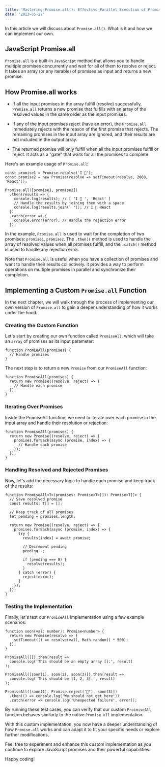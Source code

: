 ```yaml
---
title: 'Mastering Promise.all(): Effective Parallel Execution of Promises in JavaScript'
date: '2023-05-22'
---
```


In this article we will discuss about `Promise.all()`. What is it and how we can implement our own.

## JavaScript Promise.all

`Promise.all` is a built-in `JavaScript` method that allows you to handle multiple promises concurrently and wait for all of them to resolve or reject. It takes an array (or any iterable) of promises as input and returns a new promise.

## How Promise.all works

- If all the input promises in the array fulfill (resolve) successfully, `Promise.all` returns a new promise that fulfills with an array of the resolved values in the same order as the input promises.

- If any of the input promises reject (have an error), the `Promise.all` immediately rejects with the reason of the first promise that rejects. The remaining promises in the input array are ignored, and their results are not included in the output array.

- The returned promise will only fulfill when all the input promises fulfill or reject. It acts as a "gate" that waits for all the promises to complete.

Here's an example usage of `Promise.all`:

```
const promise1 = Promise.resolve('I 🧡');
const promise2 = new Promise(resolve => setTimeout(resolve, 2000, 'React'));

Promise.all([promise1, promise2])
  .then(results => {
    console.log(results); // [ 'I 🧡 ', 'React' ]
    // Handle the results by joining them with a space
    console.log(results.join(' ')); // I 🧡 React
  })
  .catch(error => {
    console.error(error); // Handle the rejection error
  });

```

In the example, `Promise.all` is used to wait for the completion of two promises: `promise1`, `promise2`. The `.then()` method is used to handle the array of resolved values when all promises fulfill, and the `.catch()` method is used to handle any rejection error.

Note that `Promise.all` is useful when you have a collection of promises and want to handle their results collectively. It provides a way to perform operations on multiple promises in parallel and synchronize their completion.

## Implementing a Custom `Promise.all` Function

In the next chapter, we will walk through the process of implementing our own version of `Promise.all` to gain a deeper understanding of how it works under the hood.

### Creating the Custom Function

Let's start by creating our own function called `PromiseAll`, which will take an `array` of promises as its input parameter:

```
function PromieAll(promises) {
  // Handle promises
}
```

The next step is to return a new `Promise` from our `PromiseAll` function:

```
function PromiseAll(promises) {
  return new Promise((resolve, reject) => {
    // Handle each promise
  });
}
```

### Iterating Over Promises

Inside the PromiseAll function, we need to iterate over each promise in the input array and handle their resolution or rejection:

```
function PromiseAll(promises) {
  return new Promise((resolve, reject) => {
    promises.forEach(async (promise, index) => {
      // Handle each promise
    });
  });
}
```

### Handling Resolved and Rejected Promises

Now, let's add the necessary logic to handle each promise and keep track of the results:

```
function PromiseAll<T>(promises: Promise<T>[]): Promise<T[]> {
  // Save resolved promise
  const results: T[] = [];

  // Keep track of all promises
  let pending = promises.length;

  return new Promise((resolve, reject) => {
    promises.forEach(async (promise, index) => {
      try {
        results[index] = await promise;

        // Decrement pending
        pending--;

        if (pending === 0) {
          resolve(results);
        }
      } catch (error) {
        reject(error);
      }
    });
  });
}
```

### Testing the Implementation

Finally, let's test our `PromiseAll` implementation using a few example scenarios:

```
function soon(val: number): Promise<number> {
  return new Promise(resolve => {
    setTimeout(() => resolve(val), Math.random() * 500);
  });
}

PromiseAll([]).then(result =>
  console.log('This should be an empty array []:', result)
);

PromiseAll([soon(1), soon(2), soon(3)]).then(result =>
  console.log('This should be [1, 2, 3]:', result)
);

PromiseAll([soon(1), Promise.reject('🤖'), soon(3)])
  .then(() => console.log('We should not get here'))
  .catch(error => console.log('Unexpected failure', error));
```

By running these test cases, you can verify that our custom `ProimiseAll` function behaves similarly to the native `Promise.all` implementation.

With this custom implementation, you now have a deeper understanding of how `Promise.all` works and can adapt it to fit your specific needs or explore further modifications.

Feel free to experiment and enhance this custom implementation as you continue to explore JavaScript promises and their powerful capabilities.

Happy coding!
